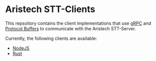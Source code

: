 # Aristech STT-Clients

This repsoitory contains the client implementations that use [gRPC](https://grpc.io/) and [Protocol Buffers](https://developers.google.com/protocol-buffers/) to communicate with the Aristech STT-Server.

Currently, the following clients are available:

- [NodeJS](node/README.md)
- [Rust](rust/README.md)